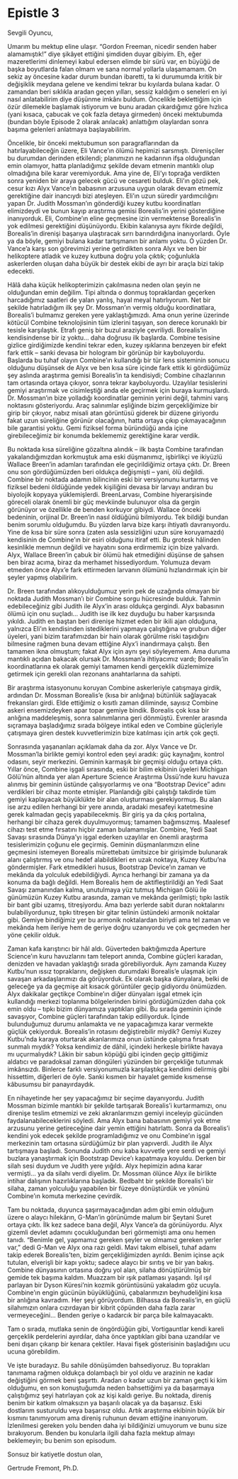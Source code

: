 # Epistle 3

Sevgili Oyuncu,

Umarım bu mektup eline ulaşır. “Gordon Freeman, nicedir senden haber alamamıştık!” diye şikâyet ettiğini şimdiden duyar gibiyim. Eh, eğer mazeretlerimi dinlemeyi kabul edersen elimde bir sürü var, en büyüğü de başka boyutlarda falan olmam ve sana normal yollarla ulaşamamam. On sekiz ay öncesine kadar durum bundan ibaretti, ta ki durumumda kritik bir değişiklik meydana gelene ve kendimi tekrar bu kıyılarda bulana kadar. O zamandan beri sıklıkla aradan geçen yılları, sessiz kaldığım o seneleri en iyi nasıl anlatabilirim diye düşünme imkânı buldum. Öncelikle beklettiğim için özür dilemekle başlamak istiyorum ve bunu aradan çıkardığımız göre hızlıca (yani kısaca, çabucak ve çok fazla detaya girmeden) önceki mektubumda (bundan böyle Episode 2 olarak anılacak) anlattığım olaylardan sonra başıma gelenleri anlatmaya başlayabilirim.

Öncelikle, bir önceki mektubumun son paragraflarından da hatırlayabileceğin üzere, Eli Vance’ın ölümü hepimizi sarsmıştı. Direnişçiler bu durumdan derinden etkilendi; planımızın ne kadarının ifşa olduğundan emin olamıyor, hatta planladığımız şekilde devam etmenin mantıklı olup olmadığına bile karar veremiyorduk. Ama yine de, Eli’yı toprağa verdikten sonra yeniden bir araya gelecek gücü ve cesareti bulduk. Eli’ın gözü pek, cesur kızı Alyx Vance’ın babasının arzusuna uygun olarak devam etmemiz gerektiğine dair inancıydı bizi ateşleyen. Eli’ın uzun süredir yardımcılığını yapan Dr. Judith Mossman’ın gönderdiği kuzey kutbu koordinatları elimizdeydi ve bunun kayıp araştırma gemisi Borealis’in yerini gösterdiğine inanıyorduk. Eli, Combine’ın eline geçmesine izin vermektense Borealis’in yok edilmesi gerektiğini düşünüyordu. Ekibin kalanıysa aynı fikirde değildi, Borealis’in direnişi başarıya ulaştıracak sırrı barındırdığına inanıyorlardı. Öyle ya da böyle, gemiyi bulana kadar tartışmanın bir anlamı yoktu. O yüzden Dr. Vance’a karşı son görevimizi yerine getirdikten sonra Alyx ve ben bir helikoptere atladık ve kuzey kutbuna doğru yola çıktık; çoğunlukla askerlerden oluşan daha büyük bir destek ekibi de ayrı bir araçla bizi takip edecekti.

Hâlâ daha küçük helikopterimizin çakılmasına neden olan şeyin ne olduğundan emin değilim. Tipi altında o donmuş topraklardan geçerken harcadığımız saatleri de yalan yanlış, hayal meyal hatırlıyorum. Net bir şekilde hatırladığım ilk şey Dr. Mossman’ın vermiş olduğu koordinatlara, Borealis’i bulmamız gereken yere yaklaştığımızdı. Ama onun yerine üzerinde kötücül Combine teknolojisinin tüm izlerini taşıyan, son derece korunaklı bir tesisle karşılaştık. Etrafı geniş bir buzul araziyle çevriliydi. Borealis’in kendisindense bir iz yoktu… daha doğrusu ilk başlarda. Combine tesisine gizlice girdiğimizde kendini tekrar eden, kuzey ışıklarına benzeyen bir efekt fark ettik – sanki devasa bir hologram bir görünüp bir kayboluyordu. Başlarda bu tuhaf olayın Combine’ın kullandığı bir tür lens sisteminin sonucu olduğunu düşünsek de Alyx ve ben kısa süre içinde fark ettik ki gördüğümüz şey aslında araştırma gemisi Borealis’in ta kendisiydi; Combine cihazlarının tam ortasında ortaya çıkıyor, sonra tekrar kayboluyordu. Uzaylılar tesislerini gemiyi araştırmak ve cisimleştiği anda ele geçirmek için buraya kurmuşlardı. Dr. Mossman’ın bize yolladığı koordinatlar geminin yerini değil, tahmini varış noktasını gösteriyordu. Araç salınımlar eşliğinde bizim gerçekliğimize bir girip bir çıkıyor, nabız misali atan görüntüsü giderek bir düzene giriyordu fakat uzun süreliğine görünür olacağının, hatta ortaya çıkıp çıkmayacağının bile garantisi yoktu. Gemi fiziksel forma büründüğü anda içine girebileceğimiz bir konumda beklememiz gerektiğine karar verdik.

Bu noktada kısa süreliğine gözaltına alındık – ilk başta Combine tarafından yakalandığımızdan korkmuştuk ama eski düşmanımız, işbirlikçi ve ikiyüzlü Wallace Breen’in adamları tarafından ele geçirildiğimiz ortaya çıktı. Dr. Breen onu son gördüğümüzden beri oldukça değişmişti – yani, ölü değildi. Combine bir noktada adamın bilincinin eski bir versiyonunu kurtarmış ve fiziksel bedeni öldüğünde yedek kişiliğini devasa bir larvayı andıran bu biyolojik kopyaya yüklemişlerdi. BreenLarvası, Combine hiyerarşisinde göreceli olarak önemli bir güç mevkiinde bulunuyor olsa da gergin görünüyor ve özellikle de benden korkuyor gibiydi. Wallace önceki bedeninin, orijinal Dr. Breen’in nasıl öldüğünü bilmiyordu. Tek bildiği bundan benim sorumlu olduğumdu. Bu yüzden larva bize karşı ihtiyatlı davranıyordu. Yine de kısa bir süre sonra (zaten asla sessizliğini uzun süre koruyamazdı) kendisinin de Combine’ın bir esiri olduğunu itiraf etti. Bu grotesk hâlinden kesinlikle memnun değildi ve hayatını sona erdirmemiz için bize yalvardı. Alyx, Wallace Breen’in çabuk bir ölümü hak etmediğini düşünse de şahsen ben biraz acıma, biraz da merhamet hissediyordum. Yolumuza devam etmeden önce Alyx’e fark ettirmeden larvanın ölümünü hızlandırmak için bir şeyler yapmış olabilirim.

Dr. Breen tarafından alıkoyulduğumuz yerin pek de uzağında olmayan bir noktada Judith Mossman’ı bir Combine sorgu hücresinde bulduk. Tahmin edebileceğiniz gibi Judith ile Alyx’in arası oldukça gergindi. Alyx babasının ölümü için onu suçladı… Judith ise ilk kez duyduğu bu haber karşısında yıkıldı. Judith en baştan beri direnişe hizmet eden bir ikili ajan olduğuna, yalnızca Eli’ın kendisinden istediklerini yapmaya çalıştığına ve grubun diğer üyeleri, yani bizim tarafımızdan bir hain olarak görülme riski taşıdığını bilmesine rağmen buna devam ettiğine Alyx’i inandırmaya çalıştı. Ben tamamen ikna olmuştum; fakat Alyx için aynı şeyi söyleyemem. Ama duruma mantıklı açıdan bakacak olursak Dr. Mossman’a ihtiyacımız vardı; Borealis’in koordinatlarına ek olarak gemiyi tamamen kendi gerçeklik düzlemimize getirmek için gerekli olan rezonans anahtarlarına da sahipti.

Bir araştırma istasyonunu koruyan Combine askerleriyle çatışmaya girdik, ardından Dr. Mossman Borealis’e (kısa bir anlığına) bütünlük sağlayacak frekansları girdi. Elde ettiğimiz o kısıtlı zaman diliminde, sayısız Combine askeri ensemizdeyken apar topar gemiye bindik. Borealis çok kısa bir anlığına maddeleşmiş, sonra salınımlarına geri dönmüştü. Evrenler arasında sıçramaya başladığımız sırada bölgeye intikal eden ve Combine güçleriyle çatışmaya giren destek kuvvetlerimizin bize katılması için artık çok geçti.

Sonrasında yaşananları açıklamak daha da zor. Alyx Vance ve Dr. Mossman’la birlikte gemiyi kontrol eden şeyi aradık: güç kaynağını, kontrol odasını, seyir merkezini. Geminin karmaşık bir geçmişi olduğu ortaya çıktı. Yıllar önce, Combine işgali sırasında, eski bir bilim ekibinin üyeleri Michigan Gölü’nün altında yer alan Aperture Science Araştırma Üssü’nde kuru havuza alınmış bir geminin üstünde çalışıyorlarmış ve ona “Bootstrap Device” adını verdikleri bir cihaz monte etmişler. Planlandığı gibi çalıştığı takdirde tüm gemiyi kaplayacak büyüklükte bir alan oluşturması gerekiyormuş. Bu alan ise arzu edilen herhangi bir yere anında, aradaki mesafeyi katetmesine gerek kalmadan geçiş yapabilecekmiş. Bir giriş ya da çıkış portalına, herhangi bir cihaza gerek duyulmuyormuş; tamamen bağımsızmış. Maalesef cihazı test etme fırsatını hiçbir zaman bulamamışlar. Combine, Yedi Saat Savaşı sırasında Dünya’yı işgal ederken uzaylılar en önemli araştırma tesislerimizin çoğunu ele geçirmiş. Geminin düşmanlarımızın eline geçmesini istemeyen Borealis mürettebatı ümitsizce bir girişimde bulunarak alanı çalıştırmış ve onu hedef alabildikleri en uzak noktaya, Kuzey Kutbu’na göndermişler. Fark etmedikleri husus, Bootstrap Device’ın zaman ve mekânda da yolculuk edebildiğiydi. Ayrıca herhangi bir zamana ya da konuma da bağlı değildi. Hem Borealis hem de aktifleştirildiği an Yedi Saat Savaşı zamanından kalma, unutulmaya yüz tutmuş Michigan Gölü ile günümüzün Kuzey Kutbu arasında, zaman ve mekânda gerilmişti; tıpkı lastik bir bant gibi uzamış, titreşiyordu. Ama bazı yerlerde sabit duran noktalarını bulabiliyordunuz, tıpkı titreşen bir gitar telinin üstündeki armonik noktalar gibi. Gemiye bindiğimiz yer bu armonik noktalardan biriydi ama tel zaman ve mekânda hem ileriye hem de geriye doğru uzanıyordu ve çok geçmeden her yöne çekilir olduk.

Zaman kafa karıştırıcı bir hâl aldı. Güverteden baktığımızda Aperture Science’ın kuru havuzlarını tam teleport anında, Combine güçleri karadan, denizden ve havadan yaklaştığı sırada görebiliyorduk. Aynı zamanda Kuzey Kutbu’nun ıssız topraklarını, değişken durumdaki Borealis’e ulaşmak için savaşan arkadaşlarımızı da görüyorduk. Ek olarak başka dünyalara, belki de geleceğe ya da geçmişe ait kısacık görüntüler geçip gidiyordu önümüzden. Alyx dakikalar geçtikçe Combine’ın diğer dünyaları işgal etmek için kullandığı merkezi toplanma bölgelerinden birini gördüğümüzden daha çok emin oldu – tıpkı bizim dünyamıza yaptıkları gibi. Bu sırada geminin içinde savaşıyor, Combine güçleri tarafından takip ediliyorduk. İçinde bulunduğumuz durumu anlamakta ve ne yapacağımıza karar vermekte güçlük çekiyorduk. Borealis’in rotasını değiştirebilir miydik? Gemiyi Kuzey Kutbu’nda karaya oturtarak akanlarımıza onun üstünde çalışma fırsatı sunmalı mıydık? Yoksa kendimiz de dâhil, içindeki herkesle birlikte havaya mı uçurmalıydık? Lâkin bir sabun köpüğü gibi içinden geçip gittiğimiz aldatıcı ve paradoksal zaman döngüleri yüzünden bir gerçekliğe tutunmak imkânsızdı. Binlerce farklı versiyonumuzla karşılaştıkça kendimi delirmiş gibi hissettim, diğerleri de öyle. Sanki kısmen bir hayalet gemide kısmense kâbusumsu bir panayırdaydık.

En nihayetinde her şey yapacağımız bir seçime dayanıyordu. Judith Mossman bizimle mantıklı bir şekilde tartışarak Borealis’i kurtarmamızı, onu direnişe teslim etmemizi ve zeki akranlarımızın gemiyi inceleyip gücünden faydalanabileceklerini söyledi. Ama Alyx bana babasının gemiyi yok etme arzusunu yerine getireceğine dair yemin ettiğini hatırlattı. Sonra da Borealis’i kendini yok edecek şekilde programladığımız ve onu Combine’ın işgal merkezinin tam ortasına sürdüğümüz bir plan yapıverdi. Judith ile Alyx tartışmaya başladı. Sonunda Judith onu kaba kuvvetle yere serdi ve gemiyi buzlara yanaştırmak için Bootstrap Device’ı kapatmaya koyuldu. Derken bir silah sesi duydum ve Judith yere yığıldı. Alyx hepimizin adına karar vermişti… ya da silahı verdi diyelim. Dr. Mossman ölünce Alyx ile birlikte intihar dalışının hazırlıklarına başladık. Bedbaht bir şekilde Borealis’i bir silaha, zaman yolculuğu yapabilen bir füzeye dönüştürdük ve yönünü Combine’ın komuta merkezine çevirdik.

Tam bu noktada, duyunca şaşırmayacağından adım gibi emin olduğum üzere o alaycı hilekârın, G-Man’in görünümde malum bir Şeytani Suret ortaya çıktı. İlk kez sadece bana değil, Alyx Vance’a da görünüyordu. Alyx gizemli devlet adamını çocukluğundan beri görmemişti ama onu hemen tanıdı. “Benimle gel, yapmamız gereken şeyler ve olmamız gereken yerler var,” dedi G-Man ve Alyx ona razı geldi. Mavi takım elbiseli, tuhaf adamı takip ederek Borealis’ten, bizim gerçekliğimizden ayrıldı. Benim içinse açık tutulan, elverişli bir kapı yoktu; sadece alaycı bir sırıtış ve bir yan bakış. Combine dünyasının ortasına doğru yol alan, silaha dönüştürülmüş bir gemide tek başıma kaldım. Muazzam bir ışık patlaması yaşandı. Işıl ışıl parlayan bir Dyson Küresi’nin kozmik görüntüsünü yakaladım göz ucuyla. Combine’ın engin gücünün büyüklüğünü, çabalarımızın beyhudeliğini kısa bir anlığına kavradım. Her şeyi görüyordum. Bilhassa da Borealis’in, en güçlü silahımızın onlara cızırdayan bir kibrit çöpünden daha fazla zarar vermeyeceğini… Benden geriye o kadarcık bir parça bile kalmayacaktı.

Tam o sırada, mutlaka senin de öngördüğün gibi, Vortigauntlar kendi kareli gerçeklik perdelerini ayırdılar, daha önce yaptıkları gibi bana uzandılar ve beni dışarı çıkarıp bir kenara çektiler. Havai fişek gösterisinin başladığını ucu ucuna görebildim.

Ve işte buradayız. Bu sahile dönüşümden bahsediyoruz. Bu toprakları tanımama rağmen oldukça dolambaçlı bir yol oldu ve arazinin ne kadar değiştiğini görmek beni şaşırttı. Aradan o kadar uzun bir zaman geçti ki kim olduğumu, en son konuştuğumda neden bahsettiğimi ya da başarmaya çalıştığımız şeyi hatırlayan çok az kişi kaldı geriye. Bu noktada, direniş benim bir katkım olmaksızın ya başarılı olacak ya da başarısız. Eski dostlarım susturuldu veya başarısız oldu. Artık araştırma ekibinin büyük bir kısmını tanımıyorum ama direniş ruhunun devam ettiğine inanıyorum. İzlenilmesi gereken yolu benden daha iyi bildiğinizi umuyorum ve bunu size bırakıyorum. Benden bu konularla ilgili daha fazla mektup almayı beklemeyin; bu benim son episodum.

Sonsuz bir katiyetle dostun olan,

Gertrude Fremont, Ph.D.